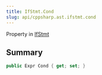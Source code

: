 ```yaml
---
title: IfStmt.Cond
slug: api/cppsharp.ast.ifstmt.cond
---
```

Property in [IfStmt](/api/cppsharp/ast/ifstmt)

## Summary



```csharp
public Expr Cond { get; set; }
```

